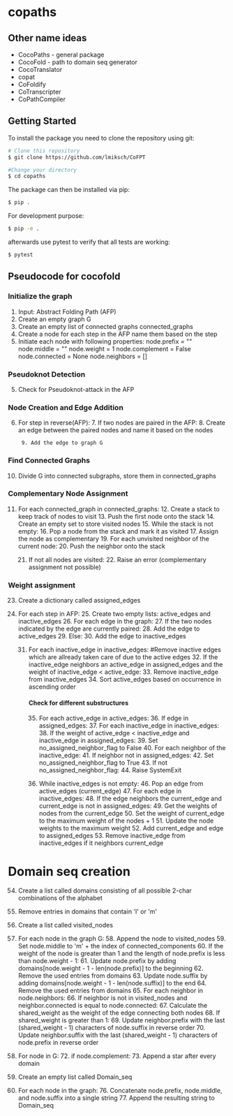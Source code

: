 # copaths

## Other name ideas
- CocoPaths - general package
- CocoFold - path to domain seq generator
- CocoTranslator
- copat
- CoFoldify
- CoTranscripter
- CoPathCompiler


## Getting Started
To install the package you need to clone the repository using git: 

```bash
# Clone this repository
$ git clone https://github.com/lmiksch/CoFPT

#Change your directory 
$ cd copaths
```

The package can then be installed via pip:

```bash
$ pip .
```

For development purpose:

```bash
$ pip -e .
```

afterwards use pytest to verify that all tests are working:
```bash
$ pytest
```


## Pseudocode for cocofold




### Initialize the graph
1. Input: Abstract Folding Path (AFP)
2. Create an empty graph G
3. Create an empty list of connected graphs connected_graphs
4. Create a node for each step in the AFP name them based on the step
5. Initiate each node with following properties:
            node.prefix = ""
            node.middle = ""
            node.weight = 1
            node.complement = False
            node.connected = None
            node.neighbors = []

### Pseudoknot Detection
5. Check for Pseudoknot-attack in the AFP


### Node Creation and Edge Addition
6. For step in reverse(AFP):
    7. If two nodes are paired in the AFP:
        8. Create an edge between the paired nodes and name it based on the nodes
        
        9. Add the edge to graph G

### Find Connected Graphs
10. Divide G into connected subgraphs, store them in connected_graphs


### Complementary Node Assignment
11. For each connected_graph in connected_graphs:
    12. Create a stack to keep track of nodes to visit
    13. Push the first node onto the stack
    14. Create an empty set to store visited nodes
    15. While the stack is not empty:
        16. Pop a node from the stack and mark it as visited
        17. Assign the node as complementary
        19. For each unvisited neighbor of the current node:
            20. Push the neighbor onto the stack

    21. If not all nodes are visited:
        22. Raise an error (complementary assignment not possible)

 
### Weight assignment

23. Create a dictionary called assigned_edges
24. For each step in AFP:
    25. Create two empty lists: active_edges and inactive_edges
    26. For each edge in the graph:
        27. If the two nodes indicated by the edge are currently paired:
            28. Add the edge to active_edges
        29. Else:
            30. Add the edge to inactive_edges
    
    31. For each inactive_edge in inactive_edges: #Remove inactive edges which are allready taken care of due to the active edges
        32. If the inactive_edge neighbors an active_edge in assigned_edges and the weight of inactive_edge < active_edge:
            33. Remove inactive_edge from inactive_edges
        34. Sort active_edges based on occurrence in ascending order


        
        #### Check for different substructures
                
        35. For each active_edge in active_edges:
            36. If edge in assigned_edges:
                37. For each inactive_edge in inactive_edges:
                    38. If the weight of active_edge < inactive_edge and inactive_edge in assigned_edges:
                        39. Set no_assigned_neighbor_flag to False
                        40. For each neighbor of the inactive_edge:
                            41. If neighbor not in assigned_edges:
                                42. Set no_assigned_neighbor_flag to True
                        43. If not no_assigned_neighbor_flag:
                            44. Raise SystemExit

        45. While inactive_edges is not empty:
            46. Pop an edge from active_edges (current_edge)
            47. For each edge in inactive_edges:
                48. If the edge neighbors the current_edge and current_edge is not in assigned_edges:
                    49. Get the weights of nodes from the current_edge
                    50. Set the weight of current_edge to the maximum weight of the nodes + 1
                    51. Update the node weights to the maximum weight
                    52. Add current_edge and edge to assigned_edges
                    53. Remove inactive_edge from inactive_edges if it neighbors current_edge

# Domain seq creation

54. Create a list called domains consisting of all possible 2-char combinations of the alphabet
55. Remove entries in domains that contain 'l' or 'm'
56. Create a list called visited_nodes
57. For each node in the graph G:
    58. Append the node to visited_nodes
    59. Set node.middle to 'm' + the index of connected_components
    60. If the weight of the node is greater than 1 and the length of node.prefix is less than node.weight - 1:
        61. Update node.prefix by adding domains[node.weight - 1 - len(node.prefix)] to the beginning
        62. Remove the used entries from domains
        63. Update node.suffix by adding domains[node.weight - 1 - len(node.suffix)] to the end
        64. Remove the used entries from domains
    65. For each neighbor in node.neighbors:
        66. If neighbor is not in visited_nodes and neighbor.connected is equal to node.connected:
            67. Calculate the shared_weight as the weight of the edge connecting both nodes
            68. If shared_weight is greater than 1:
                69. Update neighbor.prefix with the last (shared_weight - 1) characters of node.suffix in reverse order
                70. Update neighbor.suffix with the last (shared_weight - 1) characters of node.prefix in reverse order
71. For node in G:
    72. if node.complement:
        73. Append a star after every domain

74. Create an empty list called Domain_seq
75. For each node in the graph:
    76. Concatenate node.prefix, node.middle, and node.suffix into a single string
    77. Append the resulting string to Domain_seq




